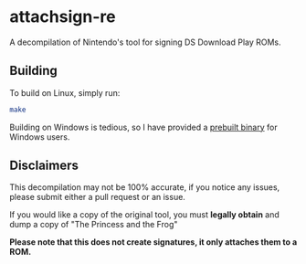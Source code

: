 # attachsign-re

A decompilation of Nintendo's tool for signing DS Download Play ROMs. 

## Building

To build on Linux, simply run:

```bash
make
```

Building on Windows is tedious, so I have provided a [prebuilt binary](https://github.com/dg4l/attachsign-re/releases/download/build/attachsign-rev.exe) for Windows users.

## Disclaimers

This decompilation may not be 100% accurate, if you notice any issues, please submit either a pull request or an issue.

If you would like a copy of the original tool, you must **legally obtain** and dump a copy of "The Princess and the Frog"

**Please note that this does not create signatures, it only attaches them to a ROM.**

